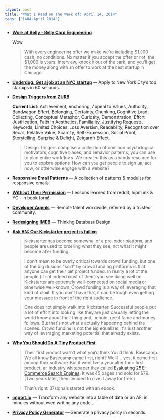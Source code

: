 ```yaml
---
layout: post
title: "What I Read on The Week of: April 14, 2014"
tags: ["1404-April 2014"]
---
```


* **[Work at Belly - Belly Card Engineering](https://tech.bellycard.com/join/)**

    Wow:

    > With every engineering offer we make we’re including $1,000 cash, no conditions. No matter if you accept the offer or not, the $1,000 is yours. Interview, knock it out of the park, and you’ll get the money along with an offer to work at the best startup in Chicago.

* **[Underdog: Get a job at an NYC startup](http://www.underdog.io/)** — Apply to New York City’s top startups in 60 seconds.

* **[Design Triggers from ZURB](http://zurb.com/triggers)**

    **Current List:** Achievement, Anchoring, Appeal to Values, Authority, Bandwagon Effect, Belonging, Certainty, Chunking, Cognitive Load, Collecting, Conceptual Metaphor, Curiosity, Demonstration, Effort Justification, Faith in Aesthetics, Familiarity, Justifying Requests, Keywords, Limited Choices, Loss Aversion, Readability, Recognition over Recall, Relative Value, Scarcity, Self-Expression, Social Proof, Storytelling, Surprise & Delight, Zeigarnik Effect.

    > Design Triggers comprise a collection of common psychological motivators, cognitive biases, and behavior patterns, you can use to plan entire workflows. We created this as a handy resource for you to explore options: How can you get people to sign up, act now, or otherwise engage with a website?

* **[Responsive Email Patterns](http://responsiveemailpatterns.com/)** — A collection of patterns & modules for responsive emails.

* **[Without Their Permission](http://withouttheirpermission.com/)** — Lessons learned from reddit, hipmunk & YC - in book form!.

* **[Developer Agents](http://www.developeragents.com/)** — Remote talent worldwide, referred by a trusted community.

* **[Redesigning IMDB](https://medium.com/p/2e9e865dd83)** — Thinking Database Design.

* **[Ask HN: Our Kickstarter project is failing](https://news.ycombinator.com/item?id=7581309)**

    > Kickstarter has become somewhat of a pre-order platform, and people are used to ordering what they see, not what it might become after funding.

    > I don't mean to be overly critical towards crowd funding, but one of the big illusions "sold" by crowd funding platforms is that anyone can get their pet project funded. In reality a lot of the people (if not indeed most of them) you see doing well on Kickstarter are extremely well-connected on social media or otherwise well-known. Crowd funding is a way of leveraging that kind of clout. If you don't have that, it can be tough even getting your message in front of the right audience.

    > One does not simply walk into Kickstarter. Successful people put a lot of effort into looking like they are just casually letting the world know about their thing and, behold, great fame and money follows. But that's not what's actually happening behind the scenes. Crowd funding is not the big equalizer, it's just another way of leveraging marketing potential that already exists.

* **[Why You Should Do A Tiny Product First](http://unicornfree.com/2013/why-you-should-do-a-tiny-product-first)**

    > Their first product wasn’t what you’d think
You’d think: Basecamp. We all know Basecamp came first, right? Wellll… yes, it came first among their software. But it went live a year after their first product, an industry whitepaper they called [Evaluating 25 E-Commerce Search Engines](http://signalvnoise.com/archives2/free_ecommerce_search_report.php). It was 45 pages and sold for $79. (Two years later, they decided to give it away for free.)

    >That’s right: 37signals started with an ebook.

* **[import.io](https://import.io/)** — Transform any website into a table of data or an API in minutes without even writing any code..

* **[Privacy Policy Generator](http://www.iubenda.com/en)** — Generate a privacy policy in seconds.
